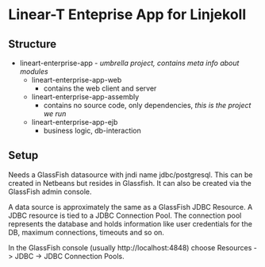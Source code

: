 # Linear-T Enteprise App for Linjekoll

## Structure

- lineart-enterprise-app - *umbrella project, contains meta info about modules*
  - lineart-enterprise-app-web
     - contains the web client and server
  - lineart-enterprise-app-assembly
     - contains no source code, only dependencies, _this is the project we run_
  - lineart-enterprise-app-ejb
     - business logic, db-interaction
     
## Setup
Needs a GlassFish datasource with jndi name jdbc/postgresql. This can be created in Netbeans but resides in Glassfish. It can also be created via the GlassFish admin console.

A data source is approximately the same as a GlassFish JDBC Resource. A JDBC resource is tied to a JDBC Connection Pool. The connection pool represents the database and holds information like user credentials for the DB, maximum connections, timeouts and so on.

In the GlassFish console (usually http://localhost:4848) choose Resources -> JDBC -> JDBC Connection Pools.
